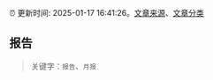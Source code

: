 :alarm_clock: 更新时间: 2025-01-17 16:41:26。[文章来源](/README.md)、[文章分类](/TAGS.md)

## 报告


> 关键字：`报告`、`月报`



